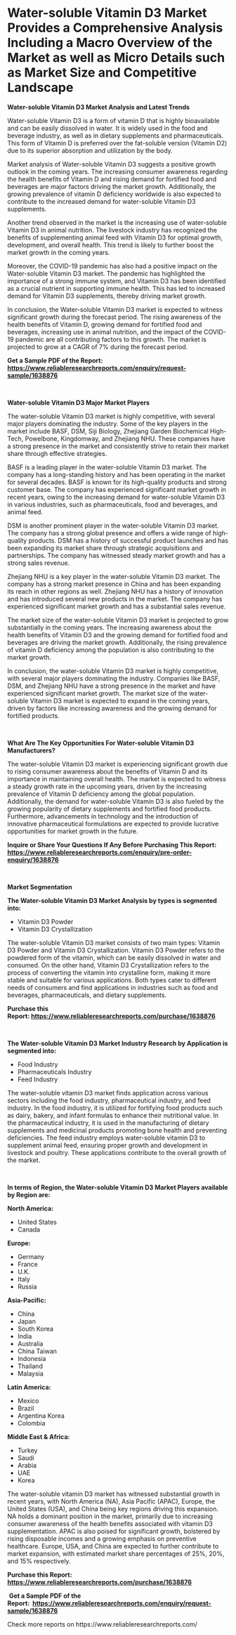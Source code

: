 <p><h1>Water-soluble Vitamin D3 Market Provides a Comprehensive Analysis Including a Macro Overview of the Market as well as Micro Details such as Market Size and Competitive Landscape</h1></p><p><strong>Water-soluble Vitamin D3 Market Analysis and Latest Trends</strong></p>
<p><p>Water-soluble Vitamin D3 is a form of vitamin D that is highly bioavailable and can be easily dissolved in water. It is widely used in the food and beverage industry, as well as in dietary supplements and pharmaceuticals. This form of Vitamin D is preferred over the fat-soluble version (Vitamin D2) due to its superior absorption and utilization by the body.</p><p>Market analysis of Water-soluble Vitamin D3 suggests a positive growth outlook in the coming years. The increasing consumer awareness regarding the health benefits of Vitamin D and rising demand for fortified food and beverages are major factors driving the market growth. Additionally, the growing prevalence of vitamin D deficiency worldwide is also expected to contribute to the increased demand for water-soluble Vitamin D3 supplements.</p><p>Another trend observed in the market is the increasing use of water-soluble Vitamin D3 in animal nutrition. The livestock industry has recognized the benefits of supplementing animal feed with Vitamin D3 for optimal growth, development, and overall health. This trend is likely to further boost the market growth in the coming years.</p><p>Moreover, the COVID-19 pandemic has also had a positive impact on the Water-soluble Vitamin D3 market. The pandemic has highlighted the importance of a strong immune system, and Vitamin D3 has been identified as a crucial nutrient in supporting immune health. This has led to increased demand for Vitamin D3 supplements, thereby driving market growth.</p><p>In conclusion, the Water-soluble Vitamin D3 market is expected to witness significant growth during the forecast period. The rising awareness of the health benefits of Vitamin D, growing demand for fortified food and beverages, increasing use in animal nutrition, and the impact of the COVID-19 pandemic are all contributing factors to this growth. The market is projected to grow at a CAGR of 7% during the forecast period.</p></p>
<p><strong>Get a Sample PDF of the Report:&nbsp; <a href="https://www.reliableresearchreports.com/enquiry/request-sample/1638876">https://www.reliableresearchreports.com/enquiry/request-sample/1638876</a></strong></p>
<p>&nbsp;</p>
<p><strong>Water-soluble Vitamin D3 Major Market Players</strong></p>
<p><p>The water-soluble Vitamin D3 market is highly competitive, with several major players dominating the industry. Some of the key players in the market include BASF, DSM, Siji Biology, Zhejiang Garden Biochemical High-Tech, Powelbone, Kingdomway, and Zhejiang NHU. These companies have a strong presence in the market and consistently strive to retain their market share through effective strategies.</p><p>BASF is a leading player in the water-soluble Vitamin D3 market. The company has a long-standing history and has been operating in the market for several decades. BASF is known for its high-quality products and strong customer base. The company has experienced significant market growth in recent years, owing to the increasing demand for water-soluble Vitamin D3 in various industries, such as pharmaceuticals, food and beverages, and animal feed.</p><p>DSM is another prominent player in the water-soluble Vitamin D3 market. The company has a strong global presence and offers a wide range of high-quality products. DSM has a history of successful product launches and has been expanding its market share through strategic acquisitions and partnerships. The company has witnessed steady market growth and has a strong sales revenue.</p><p>Zhejiang NHU is a key player in the water-soluble Vitamin D3 market. The company has a strong market presence in China and has been expanding its reach in other regions as well. Zhejiang NHU has a history of innovation and has introduced several new products in the market. The company has experienced significant market growth and has a substantial sales revenue.</p><p>The market size of the water-soluble Vitamin D3 market is projected to grow substantially in the coming years. The increasing awareness about the health benefits of Vitamin D3 and the growing demand for fortified food and beverages are driving the market growth. Additionally, the rising prevalence of vitamin D deficiency among the population is also contributing to the market growth.</p><p>In conclusion, the water-soluble Vitamin D3 market is highly competitive, with several major players dominating the industry. Companies like BASF, DSM, and Zhejiang NHU have a strong presence in the market and have experienced significant market growth. The market size of the water-soluble Vitamin D3 market is expected to expand in the coming years, driven by factors like increasing awareness and the growing demand for fortified products.</p></p>
<p>&nbsp;</p>
<p><strong>What Are The Key Opportunities For Water-soluble Vitamin D3 Manufacturers?</strong></p>
<p><p>The water-soluble Vitamin D3 market is experiencing significant growth due to rising consumer awareness about the benefits of Vitamin D and its importance in maintaining overall health. The market is expected to witness a steady growth rate in the upcoming years, driven by the increasing prevalence of Vitamin D deficiency among the global population. Additionally, the demand for water-soluble Vitamin D3 is also fueled by the growing popularity of dietary supplements and fortified food products. Furthermore, advancements in technology and the introduction of innovative pharmaceutical formulations are expected to provide lucrative opportunities for market growth in the future.</p></p>
<p><strong>Inquire or Share Your Questions If Any Before Purchasing This Report: <a href="https://www.reliableresearchreports.com/enquiry/pre-order-enquiry/1638876">https://www.reliableresearchreports.com/enquiry/pre-order-enquiry/1638876</a></strong></p>
<p>&nbsp;</p>
<p><strong>Market Segmentation</strong></p>
<p><strong>The Water-soluble Vitamin D3 Market Analysis by types is segmented into:</strong></p>
<p><ul><li>Vitamin D3 Powder</li><li>Vitamin D3 Crystallization</li></ul></p>
<p><p>The water-soluble Vitamin D3 market consists of two main types: Vitamin D3 Powder and Vitamin D3 Crystallization. Vitamin D3 Powder refers to the powdered form of the vitamin, which can be easily dissolved in water and consumed. On the other hand, Vitamin D3 Crystallization refers to the process of converting the vitamin into crystalline form, making it more stable and suitable for various applications. Both types cater to different needs of consumers and find applications in industries such as food and beverages, pharmaceuticals, and dietary supplements.</p></p>
<p><strong>Purchase this Report:&nbsp;<a href="https://www.reliableresearchreports.com/purchase/1638876">https://www.reliableresearchreports.com/purchase/1638876</a></strong></p>
<p>&nbsp;</p>
<p><strong>The Water-soluble Vitamin D3 Market Industry Research by Application is segmented into:</strong></p>
<p><ul><li>Food Industry</li><li>Pharmaceuticals Industry</li><li>Feed Industry</li></ul></p>
<p><p>The water-soluble vitamin D3 market finds application across various sectors including the food industry, pharmaceutical industry, and feed industry. In the food industry, it is utilized for fortifying food products such as dairy, bakery, and infant formulas to enhance their nutritional value. In the pharmaceutical industry, it is used in the manufacturing of dietary supplements and medicinal products promoting bone health and preventing deficiencies. The feed industry employs water-soluble vitamin D3 to supplement animal feed, ensuring proper growth and development in livestock and poultry. These applications contribute to the overall growth of the market.</p></p>
<p>&nbsp;</p>
<p><strong>In terms of Region, the Water-soluble Vitamin D3 Market Players available by Region are:</strong></p>
<p>
    <p> <strong> North America: </strong>
        <ul>
            <li>United States</li>
            <li>Canada</li>
        </ul>
        </p> 
    <p> <strong> Europe: </strong>
        <ul>
            <li>Germany</li>
            <li>France</li>
            <li>U.K.</li>
            <li>Italy</li>
            <li>Russia</li>
        </ul>
        </p> 
    <p> <strong> Asia-Pacific: </strong>
        <ul>
            <li>China</li>
            <li>Japan</li>
            <li>South Korea</li>
            <li>India</li>
            <li>Australia</li>
            <li>China Taiwan</li>
            <li>Indonesia</li>
            <li>Thailand</li>
            <li>Malaysia</li>
        </ul>
        </p> 
    <p> <strong> Latin America: </strong>
        <ul>
            <li>Mexico</li>
            <li>Brazil</li>
            <li>Argentina Korea</li>
            <li>Colombia</li>
        </ul>
        </p> 
    <p> <strong> Middle East & Africa: </strong>
        <ul>
            <li>Turkey</li>
            <li>Saudi</li>
            <li>Arabia</li>
            <li>UAE</li>
            <li>Korea</li>
        </ul>
    </p>
    </p>
<p><p>The water-soluble vitamin D3 market has witnessed substantial growth in recent years, with North America (NA), Asia Pacific (APAC), Europe, the United States (USA), and China being key regions driving this expansion. NA holds a dominant position in the market, primarily due to increasing consumer awareness of the health benefits associated with vitamin D3 supplementation. APAC is also poised for significant growth, bolstered by rising disposable incomes and a growing emphasis on preventive healthcare. Europe, USA, and China are expected to further contribute to market expansion, with estimated market share percentages of 25%, 20%, and 15% respectively.</p></p>
<p><strong>Purchase this Report: <a href="https://www.reliableresearchreports.com/purchase/1638876">https://www.reliableresearchreports.com/purchase/1638876</a></strong></p>
<p>&nbsp;<strong>Get a Sample PDF of the Report:&nbsp;&nbsp;<a href="https://www.reliableresearchreports.com/enquiry/request-sample/1638876">https://www.reliableresearchreports.com/enquiry/request-sample/1638876</a></strong></p>
<p><strong></strong></p>
<p>Check more reports on https://www.reliableresearchreports.com/</p>